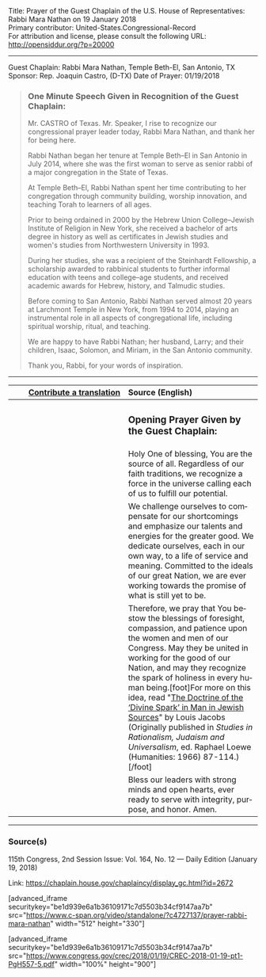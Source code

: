 <html>
<head></head>
<body>
Title: Prayer of the Guest Chaplain of the U.S. House of Representatives: Rabbi Mara Nathan on 19 January 2018<br />
Primary contributor: United-States.Congressional-Record<br />
For attribution and license, please consult the following URL: <a href="http://opensiddur.org/?p=20000">http://opensiddur.org/?p=20000</a>
<p />
<hr />

Guest Chaplain: Rabbi Mara Nathan, Temple Beth-El, San Antonio, TX
Sponsor: Rep. Joaquin Castro, (D-TX)
Date of Prayer: 01/19/2018

<blockquote>
<h3>One Minute Speech Given in Recognition of the Guest Chaplain:</h3>
Mr. CASTRO of Texas. Mr. Speaker, I rise to recognize our congressional prayer leader today, Rabbi Mara Nathan, and thank her for being here.

Rabbi Nathan began her tenure at Temple Beth–El in San Antonio in July 2014, where she was the first woman to serve as senior rabbi of a major congregation in the State of Texas.

At Temple Beth–El, Rabbi Nathan spent her time contributing to her congregation through community building, worship innovation, and teaching Torah to learners of all ages.

Prior to being ordained in 2000 by the Hebrew Union College–Jewish Institute of Religion in New York, she received a bachelor of arts degree in history as well as certificates in Jewish studies and women's studies from Northwestern University in 1993.

During her studies, she was a recipient of the Steinhardt Fellowship, a scholarship awarded to rabbinical students to further informal education with teens and college–age students, and received academic awards for Hebrew, history, and Talmudic studies.

Before coming to San Antonio, Rabbi Nathan served almost 20 years at Larchmont Temple in New York, from 1994 to 2014, playing an instrumental role in all aspects of congregational life, including spiritual worship, ritual, and teaching.

We are happy to have Rabbi Nathan; her husband, Larry; and their children, Isaac, Solomon, and Miriam, in the San Antonio community.

Thank you, Rabbi, for your words of inspiration.
</blockquote>

<hr />

<table style="margin-left: auto;margin-right: auto;" class="draggable">
<thead><tr><th id="x" style="text-align: right;"><a href="/contributing/upload/">Contribute a translation</a></th><th style="text-align: left;">Source (English)</th></tr></thead>
<tbody>
<tr><td style="vertical-align:top;" width="46%">
<div class="liturgy" lang="he">

</span></div></td>
 
<td style="vertical-align:top;" width="53%">
<div class="english" lang="en">
<h3>Opening Prayer Given by the Guest Chaplain:</h3>
</div></td></tr>


<tr><td style="vertical-align:top;" width="46%">
<div class="liturgy" lang="he">

</span></div></td>
 
<td style="vertical-align:top;" width="53%">
<div class="english" lang="en">
Holy One of blessing, 
You are the source of all. 
Regardless of our faith traditions, 
we recognize a force in the universe 
calling each of us to fulfill our potential.
</div></td></tr>


<tr><td style="vertical-align:top;" width="46%">
<div class="liturgy" lang="he">

</span></div></td>
 
<td style="vertical-align:top;" width="53%">
<div class="english" lang="en">
We challenge ourselves 
to compensate for our shortcomings 
and emphasize our talents and energies 
for the greater good. 
We dedicate ourselves, 
each in our own way, 
to a life of service and meaning. 
Committed to the ideals of our great Nation, 
we are ever working towards the promise 
of what is still yet to be.
</div></td></tr>


<tr><td style="vertical-align:top;" width="46%">
<div class="liturgy" lang="he">

</span></div></td>
 
<td style="vertical-align:top;" width="53%">
<div class="english" lang="en">
Therefore, 
we pray that You bestow 
the blessings of foresight, 
compassion, 
and patience 
upon the women and men of our Congress. 
May they be united in working for the good of our Nation, 
and may they recognize 
the spark of holiness 
in every human being.[foot]For more on this idea, read "<a href="https://louisjacobs.org/articles/the-doctrine-of-the-divine-spark-in-man-in-jewish-sources/">The Doctrine of the ‘Divine Spark’ in Man in Jewish Sources</a>" by Louis Jacobs (Originally published in <em>Studies in Rationalism, Judaism and Universalism</em>, ed. Raphael Loewe (Humanities: 1966) 87-114.)[/foot]
</div></td></tr>


<tr><td style="vertical-align:top;" width="46%">
<div class="liturgy" lang="he">

</span></div></td>
 
<td style="vertical-align:top;" width="53%">
<div class="english" lang="en">
Bless our leaders 
with strong minds 
and open hearts, 
ever ready to serve 
with integrity, 
purpose, 
and honor. 
Amen.
</div></td></tr>
</tbody></table>

<hr />

<h3>Source(s)</h3>

115th Congress, 2nd Session
Issue: Vol. 164, No. 12 — Daily Edition (January 19, 2018)

Link: <a href="https://chaplain.house.gov/chaplaincy/display_gc.html?id=2672">https://chaplain.house.gov/chaplaincy/display_gc.html?id=2672</a>

[advanced_iframe securitykey="be1d939e6a1b36109171c7d5503b34cf9147aa7b" src="https://www.c-span.org/video/standalone/?c4727137/prayer-rabbi-mara-nathan" width="512" height="330"]

[advanced_iframe securitykey="be1d939e6a1b36109171c7d5503b34cf9147aa7b" src="https://www.congress.gov/crec/2018/01/19/CREC-2018-01-19-pt1-PgH557-5.pdf" width="100%" height="900"]
</body>
</html>